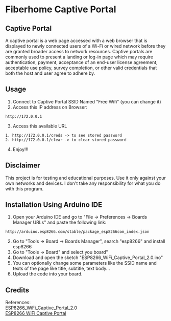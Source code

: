 # Fiberhome Captive Portal
## Captive Portal
A captive portal is a web page accessed with a web browser that is displayed to newly connected users of a Wi-Fi or wired network before they are granted broader access to network resources. Captive portals are commonly used to present a landing or log-in page which may require authentication, payment, acceptance of an end-user license agreement, acceptable use policy, survey completion, or other valid credentials that both the host and user agree to adhere by.

## Usage
1. Connect to Captive Portal SSID Named "Free Wifi" (you can change it)
2. Access this IP address on Browser:
```
http://172.0.0.1
```
3. Access this available URL
```
1. http://172.0.0.1/creds -> to see stored password
2. http://172.0.0.1/clear -> to clear stored password
```
4. Enjoy!!! 
## Disclaimer
This project is for testing and educational purposes. Use it only against your own networks and devices. I don't take any responsibility for what you do with this program.

## Installation Using Arduino IDE
1. Open your Arduino IDE and go to "File -> Preferences -> Boards Manager URLs" and paste the following link: 
```
http://arduino.esp8266.com/stable/package_esp8266com_index.json
```
2. Go to "Tools -> Board -> Boards Manager", search "esp8266" and install esp8266
3. Go to "Tools -> Board" and select you board"
4. Download and open the sketch "ESP8266_WiFi_Captive_Portal_2.0.ino"
5. You can optionally change some parameters like the SSID name and texts of the page like title, subtitle, text body...
6. Upload the code into your board.

## Credits
References: 
<br>
[ESP8266_WiFi_Captive_Portal_2.0](https://github.com/adamff-dev/ESP8266_WiFi_Captive_Portal_2.0)
<br>
[ESP8266 WiFi Captive Portal](https://github.com/adamff-dev/ESP8266-Captive-Portal)